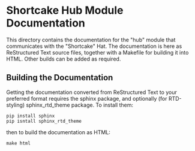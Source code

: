 Shortcake Hub Module Documentation
==================================

This directory contains the documentation for the "hub" module that
communicates with the "Shortcake" Hat.  The documentation is here as
ReStructured Text source files, together with a Makefile for building
it into HTML.  Other builds can be added as required.

Building the Documentation
--------------------------

Getting the documentation converted from ReStructured Text to your
preferred format requires the sphinx package, and optionally (for
RTD-styling) sphinx_rtd_theme package.  To install them:

    pip install sphinx
    pip isntall sphinx_rtd_theme

then to build the documentation as HTML:

    make html

